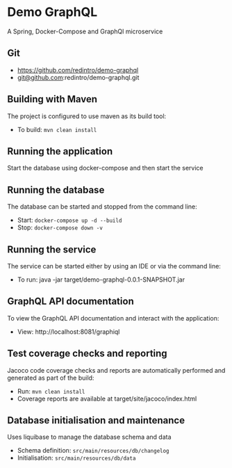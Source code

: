 # Demo GraphQL 
A Spring, Docker-Compose and GraphQl microservice

## Git
- https://github.com/redintro/demo-graphql
- git@github.com:redintro/demo-graphql.git

## Building with Maven
The project is configured to use maven as its build tool:
- To build: `mvn clean install`

## Running the application
Start the database using docker-compose and then start the service

## Running the database
The database can be started and stopped from the command line:
- Start: `docker-compose up -d --build`
- Stop: `docker-compose down -v`

## Running the service
The service can be started either by using an IDE or via the command line:
- To run: java -jar target/demo-graphql-0.0.1-SNAPSHOT.jar

## GraphQL API documentation
To view the GraphQL API documentation and interact with the application:
- View: http://localhost:8081/graphiql

## Test coverage checks and reporting
Jacoco code coverage checks and reports are automatically performed and generated as part of the build:
- Run: `mvn clean install`
- Coverage reports are available at target/site/jacoco/index.html

## Database initialisation and maintenance 
Uses liquibase to manage the database schema and data 
- Schema definition: `src/main/resources/db/changelog`
- Initialisation: `src/main/resources/db/data`
